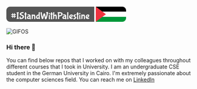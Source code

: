 [![StandWithPalestineBadge](https://raw.githubusercontent.com/saedyousef/StandWithPalestine/main/badges/flat/IStandWithPalestine.svg)](https://techforpalestine.org/learn-more)

<div align="justify">
<picture>
    <source media="(prefers-color-scheme: dark)" srcset="https://i.ibb.co/G9gMydz/soubky0-gif.gif">
    <source media="(prefers-color-scheme: light)" srcset="https://i.ibb.co/G9gMydz/soubky0-gif.gif">
    <img alt="GIFOS" src="https://i.ibb.co/G9gMydz/soubky0-gif.gif">
</picture>
</div>

<!-- Image deletion URL: https://ibb.co/Mfq1rgF/bfd17cabcb8f5c3a092409870397c76c -->

### Hi there 👋

<!--
**soubky0/soubky0** is a ✨ _special_ ✨ repository because its `README.md` (this file) appears on your GitHub profile.

Here are some ideas to get you started:

- 🔭 I’m currently working on ...
- 🌱 I’m currently learning ...
- 👯 I’m looking to collaborate on ...
- 🤔 I’m looking for help with ...
- 💬 Ask me about ...
- 📫 How to reach me: ...
- 😄 Pronouns: ...
- ⚡ Fun fact: ...
-->
You can find below repos that I worked on with my colleagues throughout different courses that I took in University. I am an undergraduate CSE student in the German University in Cairo. I'm extremely passionate about the computer sciences field. You can reach me on [LinkedIn](https://www.linkedin.com/in/soubky)

